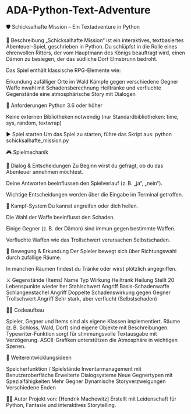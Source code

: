 # ADA-Python-Text-Adventure


🛡️ Schicksalhafte Mission – Ein Textadventure in Python


📖 Beschreibung
„Schicksalhafte Mission“ ist ein interaktives, textbasiertes Abenteuer-Spiel, geschrieben in Python. Du schlüpfst in die Rolle eines ehrenvollen Ritters, der vom Hauptmann des Königs beauftragt wird, einen Dämon zu besiegen, der das südliche Dorf Elmsbrunn bedroht.



Das Spiel enthält klassische RPG-Elemente wie:

Erkundung zufälliger Orte im Wald
Kämpfe gegen verschiedene Gegner
Waffe nwahl mit Schadensberechnung
Heiltränke und verfluchte Gegenstände
eine atmosphärische Story mit Dialogen



🧰 Anforderungen
Python 3.6 oder höher

Keine externen Bibliotheken notwendig (nur Standardbibliotheken: time, sys, random, textwrap)



▶️ Spiel starten
Um das Spiel zu starten, führe das Skript aus: python schicksalhafte_mission.py




🎮 Spielmechanik

💬 Dialog & Entscheidungen
Zu Beginn wirst du gefragt, ob du das Abenteuer annehmen möchtest.

Deine Antworten beeinflussen den Spielverlauf (z. B. „ja“, „nein“).

Wichtige Entscheidungen werden über die Eingabe im Terminal getroffen.



🏹 Kampf-System
Du kannst angreifen oder dich heilen.

Die Wahl der Waffe beeinflusst den Schaden.

Einige Gegner (z. B. der Dämon) sind immun gegen bestimmte Waffen.

Verfluchte Waffen wie das Trollschwert verursachen Selbstschaden.



🧭 Bewegung & Erkundung
Der Spieler bewegt sich über Richtungswahl durch zufällige Räume.

In manchen Räumen findest du Tränke oder wirst plötzlich angegriffen.



⚔️ Gegenstände (Items)
Name	Typ	Wirkung
Heiltrank	Heilung	Stellt 20 Lebenspunkte wieder her
Stahlschwert	Angriff	Basis-Schadenwaffe
Schlangenstachel	Angriff	Doppelte Schadenswirkung gegen Gegner
Trollschwert	Angriff	Sehr stark, aber verflucht (Selbstschaden)



🧑‍💻 Codeaufbau

Spieler, Gegner und Items sind als eigene Klassen implementiert.
Räume (z. B. Schloss, Wald, Dorf) sind eigene Objekte mit Beschreibungen.
Typewriter-Funktion sorgt für stimmungsvolle Textausgabe mit Verzögerung.
ASCII-Grafiken unterstützen die Atmosphäre in wichtigen Szenen.



🔧 Weiterentwicklungsideen

Speicherfunktion / Spielstände
Inventarmanagement mit Benutzeroberfläche
Erweiterte Dialogsysteme
Neue Gegnertypen mit Spezialfähigkeiten
Mehr Gegner
Dynamische Storyverzweigungen
Verschiedene Enden


👨‍💻 Autor
Projekt von: [Hendrik Machewitz]
Erstellt mit Leidenschaft für Python, Fantasie und interaktives Storytelling.
